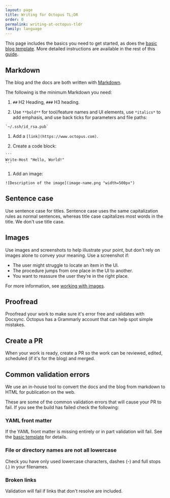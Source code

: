 ```yaml
---
layout: page
title: Writing for Octopus TL;DR
order: 0
permalink: writing-at-octopus-tldr
family: language
---
```


This page includes the basics you need to get started, as does the [basic blog template](https://github.com/OctopusDeploy/blog/blob/master/templates/basic-template.md). More detailed instructions are available in the rest of this [guide](https://octopusdeploy.github.io/OctoStyle/).

## Markdown

The blog and the docs are both written with [Markdown](markdown.md).

The following is the minimum Markdown you need:

1. `##` H2 Heading, `###` H3 heading.

1. Use `**bold**` for tool/feature names and UI elements, use `*italics*` to add emphasis, and use back ticks for parameters and file paths:
~~~
`~/.ssh/id_rsa.pub`
~~~

1. Add a `[link](https://www.octopus.com)`.

1. Create a code block:
~~~
```
Write-Host "Hello, World!"
```
~~~

1. Add an image: 
~~~
![Description of the image](image-name.png "width=500px")
~~~

## Sentence case

Use sentence case for titles. Sentence case uses the same capitalization rules as normal sentences, whereas title case capitalizes most words in the title. We don't use title case.

## Images

Use images and screenshots to help illustrate your point, but don't rely on images alone to convey your meaning. Use a screenshot if:

- The user might struggle to locate an item in the UI.
- The procedure jumps from one place in the UI to another.
- You want to reassure the user they’re in the right place.

For more information, see [working with images](images.md).

## Proofread

Proofread your work to make sure it's error free and validates with Docsync. Octopus has a Grammarly account that can help spot simple mistakes.

## Create a PR

When your work is ready, create a PR so the work can be reviewed, edited, scheduled (if it's for the blog) and merged.

## Common validation errors

We use an in-house tool to convert the docs and the blog from markdown to HTML for publication on the web. 

These are some of the common validation errors that will cause your PR to fail. If you see the build has failed check the following:

### YAML front matter

If the YAML front matter is missing entirely or in part validation will fail. See the [basic template](https://github.com/OctopusDeploy/blog/tree/master/templates/basic-template.md) for details.

### File or directory names are not all lowercase

Check you have only used lowercase characters, dashes (-) and full stops (.) in your filenames.

### Broken links

Validation will fail if links that don't resolve are included.
